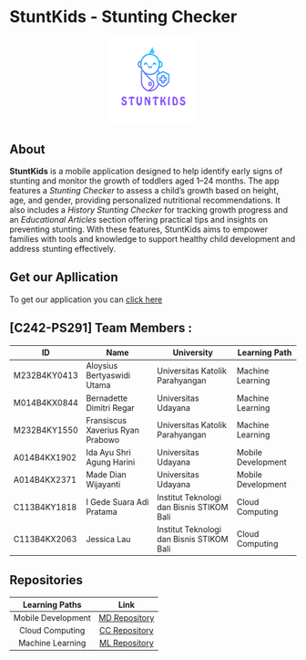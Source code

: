 # StuntKids - Stunting Checker

<div align="center">
<img src="https://github.com/StuntKids/.github/blob/main/STUNTKIDS%202.png?raw=true" width="30%" height="30%">
</div>


## About
**StuntKids** is a mobile application designed to help identify early signs of stunting and monitor the growth of toddlers aged 1–24 months. The app features a *Stunting Checker* to assess a child’s growth based on height, age, and gender, providing personalized nutritional recommendations. It also includes a *History Stunting Checker* for tracking growth progress and an *Educational Articles* section offering practical tips and insights on preventing stunting. With these features, StuntKids aims to empower families with tools and knowledge to support healthy child development and address stunting effectively.

## Get our Apllication
To get our application you can [click here](https://drive.google.com/drive/folders/15Jhs3JP7410sVYQ4ly02QmGh6aU6aUbp?usp=sharing
)


## [C242-PS291] Team Members :
| ID           | Name                            | University                                | Learning Path      | 
| -------------| ------------------------------- | ----------------------------------------- | ------------------ | 
| M232B4KY0413 | Aloysius Bertyaswidi Utama      | Universitas Katolik Parahyangan           | Machine Learning   |
| M014B4KX0844 | Bernadette Dimitri Regar        | Universitas Udayana                       | Machine Learning   |
| M232B4KY1550 | Fransiscus Xaverius Ryan Prabowo| Universitas Katolik Parahyangan           | Machine Learning   |
| A014B4KX1902 | Ida Ayu Shri Agung Harini       | Universitas Udayana                       | Mobile Development |
| A014B4KX2371 | Made Dian Wijayanti             | Universitas Udayana                       | Mobile Development |
| C113B4KY1818 | I Gede Suara Adi Pratama        | Institut Teknologi dan Bisnis STIKOM Bali | Cloud Computing    |
| C113B4KX2063 | Jessica Lau                     | Institut Teknologi dan Bisnis STIKOM Bali | Cloud Computing    |

## Repositories
|   Learning Paths   |                                Link                                |
| :----------------: | :----------------------------------------------------------------: |
| Mobile Development | [MD Repository](https://github.com/StuntKids/Mobile-Development)     |
|  Cloud Computing   | [CC Repository](https://github.com/StuntKids/Cloud-Computing)             |
|  Machine Learning  | [ML Repository](https://github.com/StuntKids/Machine-Learning)            |
